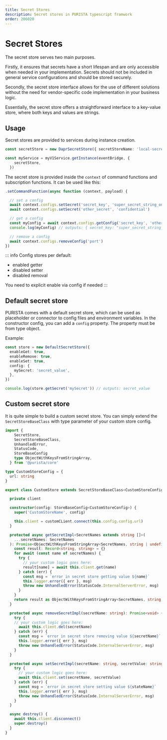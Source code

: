 ```yaml
---
title: Secret Stores
description: Secret stores in PURISTA typescript framwork
order: 206020
---
```


# Secret Stores

The secret store serves two main purposes.

Firstly, it ensures that secrets have a short lifespan and are only accessible when needed in your implementation. Secrets should not be included in general service configurations and should be stored securely.

Secondly, the secret store interface allows for the use of different solutions without the need for vendor-specific code implementation in your business logic.

Essentially, the secret store offers a straightforward interface to a key-value store, where both keys and values are strings.

## Usage

Secret stores are provided to services during instance creation.

```typescript
const secretStore = new DaprSecretStore({ secretStoreName: 'local-secret-store' })

const myService = myV1Service.getInstance(eventBridge, {
    secretStore,
  })
```

The secret store is provided inside the `context` of command functions and subscription functions.
It can be used like this:

```typescript
.setCommandFunction(async function (context, payload) {

  // set a config
  await context.configs.setSecret('secret_key', 'super_secret_string_only')
  await context.configs.setSecret('other_secret', 'confidential')

  // get a config
  const myConfig = await context.configs.getConfig('secret_key', 'other_secret')
  console.log(myConfig) // outputs: { secret_key: "super_secret_string_only", other_secret: "confidential" }

  // remove a config
  await context.configs.removeConfig('port')
})
```

::: info
Config stores per default:

- enabled getter
- disabled setter
- disabled removal

You need to explicit enable via config if needed
:::

## Default secret store

PURISTA comes with a default secret store, which can be used as placeholder or connector to config files and environment variables.
In the constructor config, you can add a `config` property. The property must be from type object.

Example:

```typescript
const store = new DefaultSecretStore({
  enableGet: true,
  enableRemove: true,
  enableSet: true,
  config: {
    mySecret: 'secret_value',
  },
})

console.log(store.getSecret('mySecret')) // outputs: secret_value
```

## Custom secret store

It is quite simple to build a custom secret store.
You can simply extend the `SecretStoreBaseClass` with type parameter of your custom store config.

```typescript
import { 
    SecretStore,
    SecretStoreBaseClass, 
    UnhandledError, 
    StatusCode, 
    StoreBaseConfig 
    type ObjectWithKeysFromStringArray,
  } from '@purista/core'

type CustomStoreConfig = {
  url: string
}

export class CustomStore extends SecretStoreBaseClass<CustomStoreConfig> implements SecretStore {

  private client

  constructor(config: StoreBaseConfig<CustomStoreConfig>) {
    super('CustomStoreName', config)

    this.client = customCLient.connect(this.config.config.url)
  }

  protected async getSecretImpl<SecretNames extends string []>(
    ...secretNames: SecretNames
  ): Promise<ObjectWithKeysFromStringArray<SecretNames, string | undefined>> {
    const result: Record<string, string> = {}
    for await (const name of secretNames) {
      try {
        // your custom logic goes here:
        result[name] = await this.client.get(name)
      } catch (err) {
        const msg = `error in secret store getting value ${name}`
        this.logger.error({ err }, msg)
        throw new UnhandledError(StatusCode.InternalServerError, msg)
      }
    }
    return result as ObjectWithKeysFromStringArray<SecretNames, string | undefined>
  }

  protected async removeSecretImpl(secretName: string): Promise<void> {
    try {
    // your custom logic goes here:
      await this.client.del(secretName)
    } catch (err) {
      const msg = `error in secret store removing value ${secretName}`
      this.logger.error({ err }, msg)
      throw new UnhandledError(StatusCode.InternalServerError, msg)
    }
  }

  protected async setSecretImpl(secretName: string, secretValue: string) {
    try {
      // your custom logic goes here:
      await this.client.set(secretName, secretValue)
    } catch (err) {
      const msg = `error in secret store setting value ${stateName}`
      this.logger.error({ err }, msg)
      throw new UnhandledError(StatusCode.InternalServerError, msg)
    }
  }

  async destroy() {
    await this.client.disconnect()
    super.destroy()
  }
}
```
